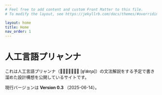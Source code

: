 ```yaml
---
# Feel free to add content and custom Front Matter to this file.
# To modify the layout, see https://jekyllrb.com/docs/themes/#overriding-theme-defaults

layout: home
title: Home
nav_order: 1
---
```


# 人工言語プリャンナ
これは人工言語プリャンナ（ \[ʙ̥ʲæ̃ɳa\]）の文法解説をする予定で書き溜めた設計構想を公開しているサイトです。

現行バージョンは **Version 0.3** （2025-06-14）。
